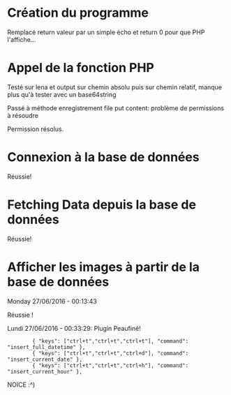 Création du programme
==================

Remplacé return valeur par un simple écho et return 0 pour que PHP l'affiche...

Appel de la fonction PHP
=================

Testé sur lena et output sur chemin absolu puis sur chemin relatif,
manque plus qu'à tester avec un base64string

Passé à méthode enregistrement file put content: problème de permissions à résoudre

Permission résolus.

Connexion à la base de données
============================

Réussie! 


Fetching Data depuis la base de données 
=============================

Réussie!

Afficher les images à partir de la base de données
===================================

Monday 27/06/2016 - 00:13:43

Réussie !

Lundi 27/06/2016 - 00:33:29: Plugin Peaufiné!

```
        { "keys": ["ctrl+t","ctrl+t","ctrl+t"], "command": "insert_full_datetime" },
        { "keys": ["ctrl+t","ctrl+t","ctrl+d"], "command": "insert_current_date" },
        { "keys": ["ctrl+t","ctrl+t","ctrl+h"], "command": "insert_current_hour" },
```

NOICE :^)